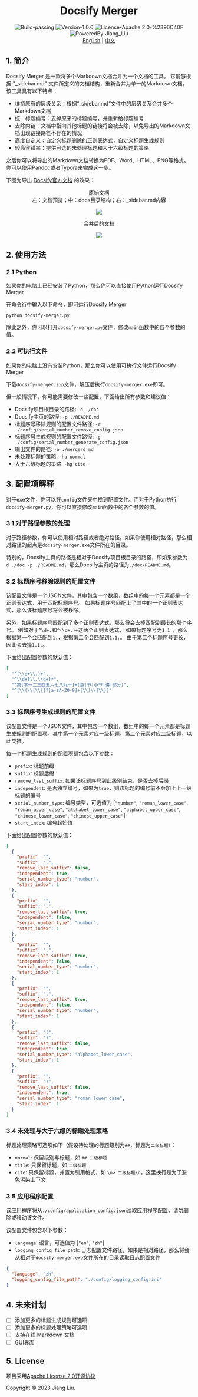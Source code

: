 # <div align="center">Docsify Merger</div>

<div align="center">
  <img src="https://img.shields.io/badge/Build-passing-%2396C40F" alt="Build-passing"/>
  <img src="https://img.shields.io/badge/Version-1.0.0-%231081C1" alt="Version-1.0.0"/>
  <img src="https://img.shields.io/badge/License-Apache_2.0-%2396C40F" alt="License-Apache 2.0-%2396C40F"/>
  <img src="https://img.shields.io/badge/PoweredBy-Jiang_Liu-%2396C40F" alt="PoweredBy-Jiang_Liu"/>
</div>

<div align="center">
    <a href="README.md">English</a> | <a href="#">中文</a>
</div>

## 1. 简介

Docsify Merger 是一款将多个Markdown文档合并为一个文档的工具。
它能够根据 "_sidebar.md" 文件所定义的文档结构，重新合并为单一的Markdown文档。
该工具具有以下特点：

- 维持原有的层级关系：根据“_sidebar.md”文件中的层级关系合并多个Markdown文档
- 统一标题编号：去掉原来的标题编号，并重新给标题编号
- 去除内链：文档中指向其他标题的链接将会被去除，以免导出的Markdown文档出现链接路径不存在的情况
- 高度自定义：自定义标题删除的正则表达式，自定义标题生成规则
- 较高容错率：提供可选的未处理标题和大于六级标题的策略

之后你可以将导出的Markdown文档转换为PDF、Word、HTML、PNG等格式。
你可以使用[Pandoc](https://pandoc.org/)或者[Typora](https://typora.io/)来完成这一步。

下图为导出 [Docsify官方文档](https://docsify.js.org) 的效果：

<div align="center">

  <div>原始文档</div>
  <div>左：文档预览；中：docs目录结构；右：_sidebar.md内容</div>

![](./img/docsify-official-original-document.png)

</div>




<div align="center">

  <div>合并后的文档</div>

![](./img/docsify-official-merged-document.png)

</div>

## 2. 使用方法

### 2.1 Python

如果你的电脑上已经安装了Python，那么你可以直接使用Python运行Docsify Merger

在命令行中输入以下命令，即可运行Docsify Merger

```shell
python docsify-merger.py
```

除此之外，你可以打开`docsify-merger.py`文件，修改`main`函数中的各个参数的值。

### 2.2 可执行文件

如果你的电脑上没有安装Python，那么你可以使用可执行文件运行Docsify Merger

下载`docsify-merger.zip`文件，解压后执行`docsify-merger.exe`即可。

但一般情况下，你可能需要修改一些配置，下面给出所有参数和建议值：

- Docsify项目根目录的路径: `-d ./doc`
- Docsify主页的路径: `-p ./README.md`
- 标题序号移除规则的配置文件路径: `-r ./config/serial_number_remove_config.json`
- 标题序号生成规则的配置文件路径: `-g ./config/serial_number_generate_config.json`
- 输出文件的路径: `-o ./mergerd.md`
- 未处理标题的策略: `-hu normal`
- 大于六级标题的策略: `-hg cite`

## 3. 配置项解释

对于exe文件，你可以在`config`文件夹中找到配置文件。而对于Python执行`docsify-merger.py`，你可以直接修改`main`函数中的各个参数的值。

### 3.1 对于路径参数的处理

对于路径参数，你可以使用相对路径或者绝对路径。如果你使用相对路径，那么相对路径的起点是`docsify-merger.exe`文件所在的目录。

特别的，Docsify主页的路径是相对于Docsify项目根目录的路径，即如果参数为`-d ./doc -p ./README.md`，那么Docsify主页的路径为`./doc/README.md`。

### 3.2 标题序号移除规则的配置文件

该配置文件是一个JSON文件，其中包含一个数组，数组中的每一个元素都是一个正则表达式，用于匹配标题序号。
如果标题序号匹配上了其中的一个正则表达式，那么该标题序号将会被移除。

另外，如果标题序号匹配到了多个正则表达式，那么将会去掉匹配到最长的那个序号。
例如对于`^\d+.`和`^(\d+.)+`这两个正则表达式，
如果标题序号为`1.1.`，那么根据第一个会匹配到`1.`，根据第二个会匹配到`1.1.`。
由于第二个标题序号更长，因此会去掉`1.1.`。

下面给出配置参数的默认值：

```json
[
  "^(\\d+\\.)+",
  "^\\d+[\\.\\d+]*",
  "^第[零一二三四五六七八九十]+(章|节|小节|讲|部分)",
  "^[\\(\\[\\{]?[a-zA-Z0-9]+[\\)\\]\\}]"
]
```

### 3.3 标题序号生成规则的配置文件

该配置文件是一个JSON文件，其中包含一个数组，数组中的每一个元素都是标题生成规则的配置项。其中第一个元素对应一级标题，第二个元素对应二级标题，以此类推。

每一个标题生成规则的配置项都包含以下参数：

- `prefix`: 标题前缀
- `suffix`: 标题后缀
- `remove_last_suffix`: 如果该标题序号到此级别结束，是否去掉后缀
- `independent`: 是否独立编号，如果为`true`，则该标题的编号前不会加上上一级标题的编号
- `serial_number_type`: 编号类型，可选值为 [`"number"`, `"roman_lower_case"`, `"roman_upper_case"`,
  `"alphabet_lower_case"`, `"alphabet_upper_case"`, `"chinese_lower_case"`, `"chinese_upper_case"`]
- `start_index`: 编号起始值

下面给出配置参数的默认值：

```json
[
  {
    "prefix": "",
    "suffix": ".",
    "remove_last_suffix": false,
    "independent": true,
    "serial_number_type": "number",
    "start_index": 1
  },
  {
    "prefix": "",
    "suffix": ".",
    "remove_last_suffix": true,
    "independent": false,
    "serial_number_type": "number",
    "start_index": 1
  },
  {
    "prefix": "",
    "suffix": ".",
    "remove_last_suffix": true,
    "independent": false,
    "serial_number_type": "number",
    "start_index": 1
  },
  {
    "prefix": "",
    "suffix": ".",
    "remove_last_suffix": true,
    "independent": false,
    "serial_number_type": "number",
    "start_index": 1
  },
  {
    "prefix": "(",
    "suffix": ")",
    "remove_last_suffix": false,
    "independent": true,
    "serial_number_type": "alphabet_lower_case",
    "start_index": 1
  },
  {
    "prefix": "",
    "suffix": ")",
    "remove_last_suffix": false,
    "independent": true,
    "serial_number_type": "roman_lower_case",
    "start_index": 1
  }
]
```

### 3.4 未处理与大于六级的标题处理策略

标题处理策略可选项如下（假设待处理的标题级别为`##`，标题为`二级标题`）：

- `normal`: 保留级别与标题，如 `## 二级标题`
- `title`: 只保留标题，如 `二级标题`
- `cite`: 只保留标题，并置为引用格式，如 `\n> 二级标题\n`。这里换行是为了避免污染上下文

### 3.5 应用程序配置

该应用程序将从`./config/application_config.json`读取应用程序配置，请勿删除或移动该文件。

该配置文件包含以下参数：

- `language`: 语言，可选值为 [`"en"`, `"zh"`]
- `logging_config_file_path`: 日志配置文件路径，如果是相对路径，那么将会从相对于`docsify-merger.exe`文件所在的目录读取日志配置文件

```json
{
  "language": "zh",
  "logging_config_file_path": "./config/logging_config.ini"
}
```

## 4. 未来计划

- [ ] 添加更多的标题生成规则可选项
- [ ] 添加更多的标题处理策略可选项
- [ ] 支持在线 Markdown 文档
- [ ] GUI界面

## 5. License

项目采用[Apache License 2.0开源协议](https://apache.org/licenses/LICENSE-2.0.txt)

Copyright © 2023 Jiang Liu.